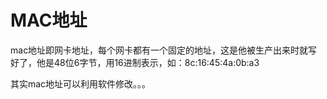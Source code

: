 # MAC地址
mac地址即网卡地址，每个网卡都有一个固定的地址，这是他被生产出来时就写好了，他是48位6字节，用16进制表示，如：8c:16:45:4a:0b:a3

其实mac地址可以利用软件修改。。。


